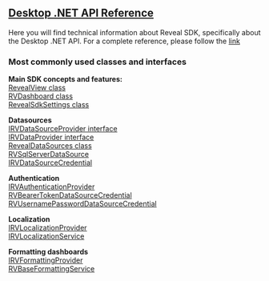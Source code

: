 <h2><a href="/api/wpf/latest/latest/Reveal.Sdk.html" target="_blank" rel="noopener\">Desktop .NET API Reference </a></h2>  
Here you will find technical information about Reveal SDK, specifically about the Desktop .NET API.
For a complete reference, please follow the <a href="/api/wpf/latest/latest/Reveal.Sdk.html" target="_blank" rel="noopener\">link </a>


<h3>Most commonly used classes and interfaces</h3>

**Main SDK concepts and features:**  
<a href="/api/wpf/latest/latest/Reveal.Sdk.RevealView.html" target="_blank" rel="noopener\"> RevealView class</a>  
<a href="/api/wpf/latest/latest/Reveal.Sdk.RVDashboard.html" target="_blank" rel="noopener\"> RVDashboard class </a>  
<a href="/api/wpf/latest/latest/Reveal.Sdk.RevealSdkSettings.html" target="_blank" rel="noopener\">RevealSdkSettings class</a>

**Datasources**  
<a href="/api/wpf/latest/latest/Reveal.Sdk.IRVDataSourceProvider.html" target="_blank" rel="noopener\"> IRVDataSourceProvider interface</a>  
<a href="/api/wpf/latest/latest/Reveal.Sdk.IRVDataProvider.html" target="_blank" rel="noopener\"> IRVDataProvider interface</a>  
<a href="/api/wpf/latest/latest/Reveal.Sdk.RevealDataSources.html"  target="_blank" rel="noopener\"> RevealDataSources class</a>  
<a href="/api/wpf/latest/latest/Reveal.Sdk.RVSqlServerDataSource.html"   target="_blank" rel="noopener\"> RVSqlServerDataSource</a>  
<a href="/api/wpf/latest/latest/Reveal.Sdk.IRVDataSourceCredential.html" target="_blank" rel="noopener\"> IRVDataSourceCredential</a>

**Authentication**  
<a href="/api/wpf/latest/latest/Reveal.Sdk.IRVAuthenticationProvider.html" target="_blank" rel="noopener\"> IRVAuthenticationProvider</a>  
<a href="/api/wpf/latest/latest/Reveal.Sdk.RVBearerTokenDataSourceCredential.html" target="_blank" rel="noopener\"> RVBearerTokenDataSourceCredential</a>  
<a href="/api/wpf/latest/latest/Reveal.Sdk.RVUsernamePasswordDataSourceCredential.html" target="_blank" rel="noopener\"> RVUsernamePasswordDataSourceCredential</a>

**Localization**  
<a href="/api/wpf/latest/latest/Reveal.Sdk.IRVLocalizationProvider.html" target="_blank" rel="noopener\"> IRVLocalizationProvider</a>  
<a href="/api/wpf/latest/latest/Reveal.Sdk.IRVLocalizationService.html" target="_blank" rel="noopener\"> IRVLocalizationService</a>

**Formatting dashboards**  
<a href="/api/wpf/latest/latest/Reveal.Sdk.IRVFormattingProvider.html" target="_blank" rel="noopener\"> IRVFormattingProvider</a>  
<a href="/api/wpf/latest/latest/Reveal.Sdk.RVBaseFormattingService.html" target="_blank" rel="noopener\"> RVBaseFormattingService </a>

